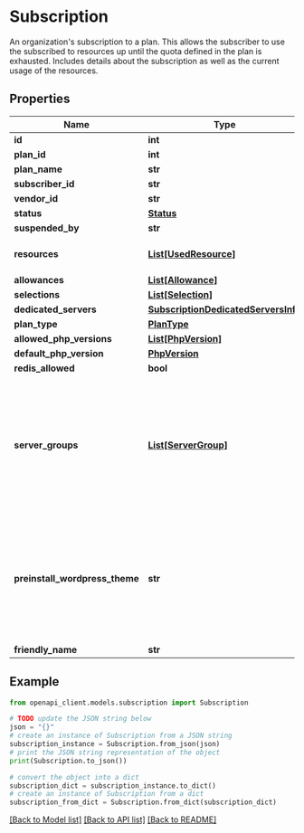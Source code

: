 # Subscription

An organization's subscription to a plan. This allows the subscriber to use the subscribed to resources up until the quota defined in the plan is exhausted. Includes details about the subscription as well as the current usage of the resources.

## Properties

Name | Type | Description | Notes
------------ | ------------- | ------------- | -------------
**id** | **int** |  | 
**plan_id** | **int** |  | 
**plan_name** | **str** |  | 
**subscriber_id** | **str** |  | 
**vendor_id** | **str** |  | 
**status** | [**Status**](Status.md) |  | 
**suspended_by** | **str** |  | [optional] 
**resources** | [**List[UsedResource]**](UsedResource.md) | A list of used resources. | 
**allowances** | [**List[Allowance]**](Allowance.md) |  | 
**selections** | [**List[Selection]**](Selection.md) |  | 
**dedicated_servers** | [**SubscriptionDedicatedServersInfo**](SubscriptionDedicatedServersInfo.md) |  | [optional] 
**plan_type** | [**PlanType**](PlanType.md) |  | 
**allowed_php_versions** | [**List[PhpVersion]**](PhpVersion.md) |  | 
**default_php_version** | [**PhpVersion**](PhpVersion.md) |  | 
**redis_allowed** | **bool** |  | 
**server_groups** | [**List[ServerGroup]**](ServerGroup.md) | If this field is present, the customer is allowed to chose from the server groups listed here when creating a website. | [optional] 
**preinstall_wordpress_theme** | **str** | :&gt; When WordPress is installed on a website under this plan, the chosen theme will be preinstalled. | [optional] 
**friendly_name** | **str** |  | 

## Example

```python
from openapi_client.models.subscription import Subscription

# TODO update the JSON string below
json = "{}"
# create an instance of Subscription from a JSON string
subscription_instance = Subscription.from_json(json)
# print the JSON string representation of the object
print(Subscription.to_json())

# convert the object into a dict
subscription_dict = subscription_instance.to_dict()
# create an instance of Subscription from a dict
subscription_from_dict = Subscription.from_dict(subscription_dict)
```
[[Back to Model list]](../README.md#documentation-for-models) [[Back to API list]](../README.md#documentation-for-api-endpoints) [[Back to README]](../README.md)


